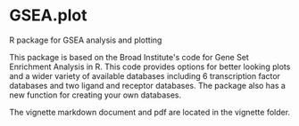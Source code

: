 # GSEA.plot
R package for GSEA analysis and plotting

This package is based on the Broad Institute's code for Gene Set Enrichment Analysis in R. This code provides options for better looking plots and a wider variety of available databases including 6 transcription factor databases and two ligand and receptor databases. The package also has a new function for creating your own databases.

The vignette markdown document and pdf are located in the vignette folder. 
